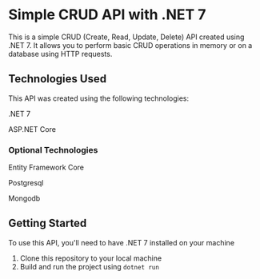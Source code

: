 # Simple CRUD API with .NET 7
This is a simple CRUD (Create, Read, Update, Delete) API created using .NET 7. It allows you to perform basic CRUD operations in memory or on a database using HTTP requests.

## Technologies Used
This API was created using the following technologies:

.NET 7

ASP.NET Core

### Optional Technologies

Entity Framework Core

Postgresql

Mongodb

## Getting Started
To use this API, you'll need to have .NET 7 installed on your machine

1. Clone this repository to your local machine
2. Build and run the project using ```dotnet run```

